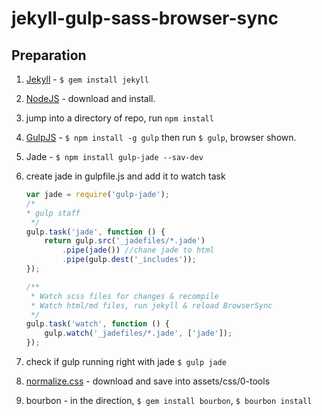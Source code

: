 jekyll-gulp-sass-browser-sync
=============================

## Preparation

1. [Jekyll](http://jekyllrb.com/) - `$ gem install jekyll`
2. [NodeJS](http://nodejs.org) - download and install.
3. jump into a directory of repo, run `npm install`
4. [GulpJS](https://github.com/gulpjs/gulp) - `$ npm install -g gulp`
    then run `$ gulp`, browser shown.
5. Jade - `$ npm install gulp-jade --sav-dev`
6. create jade in gulpfile.js and add it to watch task
    
    ```javascript
    var jade = require('gulp-jade');
    /*
    * gulp staff
     */
    gulp.task('jade', function () {
        return gulp.src('_jadefiles/*.jade')
            .pipe(jade()) //chane jade to html
            .pipe(gulp.dest('_includes'));
    });
    
    /**
     * Watch scss files for changes & recompile
     * Watch html/md files, run jekyll & reload BrowserSync
     */
    gulp.task('watch', function () {
        gulp.watch('_jadefiles/*.jade', ['jade']);
    });
    ```
7. check if gulp running right with jade `$ gulp jade`
8. [normalize.css](http://necolas.gihub.io/normalize.css/) - download and save into assets/css/0-tools
9. bourbon - in the direction, `$ gem install bourbon`, `$ bourbon install`


